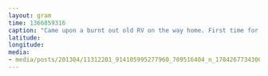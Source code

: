 ```yaml
---
layout: gram
time: 1366859316
caption: "Came upon a burnt out old RV on the way home. First time for everything."
latitude: 
longitude: 
media:
- media/posts/201304/11312201_914105995277960_709516404_n_17842677343000351.jpg
---
```

